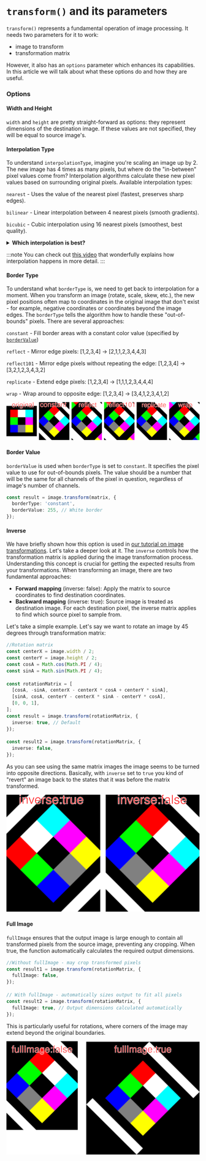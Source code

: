 # `transform()` and its parameters

`transform()` represents a fundamental operation of image processing. It needs two parameters for it to work:

- image to transform
- transformation matrix

However, it also has an `options` parameter which enhances its capabilities.
In this article we will talk about what these options do and how they are useful.

### Options

#### Width and Height

`width` and `height` are pretty straight-forward as options: they represent dimensions of the destination image. If these values are not specified, they will be equal to source image's.

#### Interpolation Type

To understand `interpolationType`, imagine you're scaling an image up by 2. The new image has 4 times as many pixels, but where do the "in-between" pixel values come from? Interpolation algorithms calculate these new pixel values based on surrounding original pixels.
Available interpolation types:

`nearest` - Uses the value of the nearest pixel (fastest, preserves sharp edges).

`bilinear` - Linear interpolation between 4 nearest pixels (smooth gradients).

`bicubic` - Cubic interpolation using 16 nearest pixels (smoothest, best quality).

<details>
<summary>
<b>Which interpolation is best?</b>
</summary>

You might be thinking that `bicubic` will be always the way to go since it should transfer the most details from the source. However, that's not always the case.
Let's take a look at this simple 10x10 image (image was enlarged here for display purposes):

![Test image](./images/transform-parameters/original.png)

And now let's enlarge the image by a factor of 10 using different interpolations:

```ts
const resizeMatrix = [
  [10, 0, 0],
  [0, 10, 0],
  [0, 0, 1],
];
const newImage = image.transform(resizeMatrix, {
  fullImage: true,
  interpolationType: 'nearest',
});
const newImage2 = image.transform(resizeMatrix, {
  fullImage: true,
  interpolationType: 'bilinear',
});
const newImage3 = image.transform(resizeMatrix, {
  fullImage: true,
  interpolationType: 'bicubic',
});
```

And see the results:

![Interpolations](images/transform-parameters/interpolations.svg)

As you can see, sometimes, `nearest` can be a better choice for interpolation algorithm, because it handles abrupt color changes better. This is just one of the examples that shows that "smoothest" does not always equal to "best".

</details>

:::note
You can check out [this video](https://www.youtube.com/watch?v=AqscP7rc8_M) that wonderfully explains how interpolation happens in more detail.
:::

#### Border Type

To understand what `borderType` is, we need to get back to interpolation for a moment. When you transform an image (rotate, scale, skew, etc.), the new pixel positions often map to coordinates in the original image that don't exist - for example, negative coordinates or coordinates beyond the image edges. The `borderType` tells the algorithm how to handle these "out-of-bounds" pixels. There are several approaches:

`constant` - Fill border areas with a constant color value (specified by [`borderValue`](./transform-function-and-its-parameters.md#border-value))

`reflect` - Mirror edge pixels: [1,2,3,4] → [2,1,1,2,3,4,4,3]

`reflect101` - Mirror edge pixels without repeating the edge: [1,2,3,4] → [3,2,1,2,3,4,3,2]

`replicate` - Extend edge pixels: [1,2,3,4] → [1,1,1,2,3,4,4,4]

`wrap` - Wrap around to opposite edge: [1,2,3,4] → [3,4,1,2,3,4,1,2]

![Border types](./images/transform-parameters/borderTypes.svg)

#### Border Value

`borderValue` is used when `borderType` is set to `constant`. It specifies the pixel value to use for out-of-bounds pixels. The value should be a number that will be the same for all channels of the pixel in question, regardless of image's number of channels.

```ts
const result = image.transform(matrix, {
  borderType: 'constant',
  borderValue: 255, // White border
});
```

#### Inverse

We have briefly shown how this option is used in [our tutorial on image transformations](../tutorials/applying-transform-function-on-images.md). Let's take a deeper look at it.
The `inverse` controls how the transformation matrix is applied during the image transformation process. Understanding this concept is crucial for getting the expected results from your transformations.
When transforming an image, there are two fundamental approaches:

- **Forward mapping** (inverse: false): Apply the matrix to source coordinates to find destination coordinates.
- **Backward mapping** (inverse: true): Source image is treated as destination image. For each destination pixel, the inverse matrix applies to find which source pixel to sample from.

Let's take a simple example. Let's say we want to rotate an image by 45 degrees through transformation matrix:

```ts
//Rotation matrix
const centerX = image.width / 2;
const centerY = image.height / 2;
const cosA = Math.cos(Math.PI / 4);
const sinA = Math.sin(Math.PI / 4);

const rotationMatrix = [
  [cosA, -sinA, centerX - centerX * cosA + centerY * sinA],
  [sinA, cosA, centerY - centerX * sinA - centerY * cosA],
  [0, 0, 1],
];
const result = image.transform(rotationMatrix, {
  inverse: true, // Default
});

const result2 = image.transform(rotationMatrix, {
  inverse: false,
});
```

As you can see using the same matrix images the image seems to be turned into opposite directions. Basically, with `inverse` set to `true` you kind of "revert" an image back to the states that it was before the matrix transformed.

![](./images/transform-parameters/inverseTest.svg)

#### Full Image

`fullImage` ensures that the output image is large enough to contain all transformed pixels from the source image, preventing any cropping. When true, the function automatically calculates the required output dimensions.

```ts
//Without fullImage - may crop transformed pixels
const result1 = image.transform(rotationMatrix, {
  fullImage: false,
});

// With fullImage - automatically sizes output to fit all pixels
const result2 = image.transform(rotationMatrix, {
  fullImage: true, // Output dimensions calculated automatically
});
```

This is particularly useful for rotations, where corners of the image may extend beyond the original boundaries.

![](./images/transform-parameters/fullImageTest.svg)

